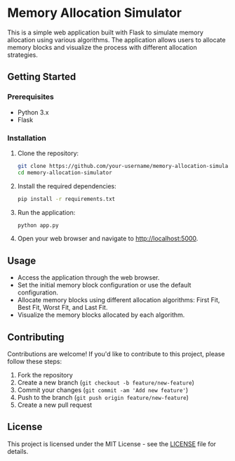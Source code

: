 # Memory Allocation Simulator

This is a simple web application built with Flask to simulate memory allocation using various algorithms. The application allows users to allocate memory blocks and visualize the process with different allocation strategies.

## Getting Started

### Prerequisites

- Python 3.x
- Flask

### Installation

1. Clone the repository:

    ```bash
    git clone https://github.com/your-username/memory-allocation-simulator.git
    cd memory-allocation-simulator
    ```

2. Install the required dependencies:

    ```bash
    pip install -r requirements.txt
    ```

3. Run the application:

    ```bash
    python app.py
    ```

4. Open your web browser and navigate to [http://localhost:5000](http://localhost:5000).

## Usage

- Access the application through the web browser.
- Set the initial memory block configuration or use the default configuration.
- Allocate memory blocks using different allocation algorithms: First Fit, Best Fit, Worst Fit, and Last Fit.
- Visualize the memory blocks allocated by each algorithm.

## Contributing

Contributions are welcome! If you'd like to contribute to this project, please follow these steps:

1. Fork the repository
2. Create a new branch (`git checkout -b feature/new-feature`)
3. Commit your changes (`git commit -am 'Add new feature'`)
4. Push to the branch (`git push origin feature/new-feature`)
5. Create a new pull request

## License

This project is licensed under the MIT License - see the [LICENSE](LICENSE) file for details.
